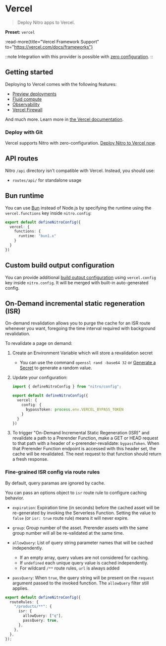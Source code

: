 # Vercel

> Deploy Nitro apps to Vercel.

**Preset:** `vercel`

:read-more{title="Vercel Framework Support" to="https://vercel.com/docs/frameworks"}

::note
Integration with this provider is possible with [zero configuration](/deploy/#zero-config-providers).
::

## Getting started

Deploying to Vercel comes with the following features:
- [Preview deployments](https://vercel.com/docs/deployments/environments)
- [Fluid compute](https://vercel.com/docs/fluid-compute)
- [Observability](https://vercel.com/docs/observability)
- [Vercel Firewall](https://vercel.com/docs/vercel-firewall)

And much more. Learn more in [the Vercel documentation](https://vercel.com/docs).

### Deploy with Git

Vercel supports Nitro with zero-configuration. [Deploy Nitro to Vercel now](https://vercel.com/new/clone?repository-url=https%3A%2F%2Fgithub.com%2Fvercel%2Fvercel%2Ftree%2Fmain%2Fexamples%2Fnitro).

## API routes

Nitro `/api` directory isn't compatible with Vercel. Instead, you should use:

- `routes/api/` for standalone usage

## Bun runtime

You can use [Bun](https://bun.com) instead of Node.js by specifying the runtime using the `vercel.functions` key inside `nitro.config`:

```ts [nitro.config.ts]
export default defineNitroConfig({
  vercel: {
    functions: {
      runtime: "bun1.x"
    }
  }
})
```

## Custom build output configuration

You can provide additional [build output configuration](https://vercel.com/docs/build-output-api/v3) using `vercel.config` key inside `nitro.config`. It will be merged with built-in auto-generated config.

## On-Demand incremental static regeneration (ISR)

On-demand revalidation allows you to purge the cache for an ISR route whenever you want, foregoing the time interval required with background revalidation.

To revalidate a page on demand:

1. Create an Environment Variable which will store a revalidation secret
    - You can use the command `openssl rand -base64 32` or [Generate a Secret](https://generate-secret.vercel.app/32) to generate a random value.

2. Update your configuration:

    ```ts [nitro.config.ts]
    import { defineNitroConfig } from "nitro/config";

    export default defineNitroConfig({
      vercel: {
        config: {
          bypassToken: process.env.VERCEL_BYPASS_TOKEN
        }
      }
    })
    ```

3. To trigger "On-Demand Incremental Static Regeneration (ISR)" and revalidate a path to a Prerender Function, make a GET or HEAD request to that path with a header of x-prerender-revalidate: `bypassToken`. When that Prerender Function endpoint is accessed with this header set, the cache will be revalidated. The next request to that function should return a fresh response.

### Fine-grained ISR config via route rules

By default, query paramas are ignored by cache.

You can pass an options object to `isr` route rule to configure caching behavior.

- `expiration`: Expiration time (in seconds) before the cached asset will be re-generated by invoking the Serverless Function. Setting the value to `false` (or `isr: true` route rule) means it will never expire.
- `group`: Group number of the asset. Prerender assets with the same group number will all be re-validated at the same time.
- `allowQuery`: List of query string parameter names that will be cached independently.
  - If an empty array, query values are not considered for caching.
  - If `undefined` each unique query value is cached independently.
  - For wildcard `/**` route rules, `url` is always added

- `passQuery`: When `true`, the query string will be present on the `request` argument passed to the invoked function. The `allowQuery` filter still applies.

```ts
export default defineNitroConfig({
  routeRules: {
    "/products/**": {
      isr: {
        allowQuery: ["q"],
        passQuery: true,
      },
    },
  },
});
```
